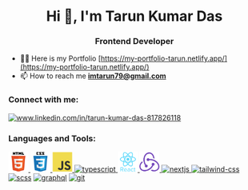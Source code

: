 # <div align="center">Hi 👋, I'm Tarun Kumar Das</div>
<h3 align="center">Frontend Developer</h3>

- 👨‍💻 Here is my Portfolio [https://my-portfolio-tarun.netlify.app/](https://my-portfolio-tarun.netlify.app/) 
- 📫 How to reach me **imtarun79@gmail.com**

<h3 align="left">Connect with me:</h3>
<p align="left">
<a href="https://www.linkedin.com/in/tarun-kumar-das-817826118/" target="blank"><img align="center" src="https://raw.githubusercontent.com/rahuldkjain/github-profile-readme-generator/master/src/images/icons/Social/linked-in-alt.svg" alt="www.linkedin.com/in/tarun-kumar-das-817826118" height="30" width="40" /></a>
</p>

<h3 align="left">Languages and Tools:</h3>
<p align="left"> 

<p align="left">
  <a href="https://www.w3schools.com/html/" target="_blank" rel="noreferrer"> <img src="https://raw.githubusercontent.com/devicons/devicon/master/icons/html5/html5-original-wordmark.svg" alt="html5" width="40" height="40"/> </a> 
  <a href="https://www.w3schools.com/css/" target="_blank" rel="noreferrer"> <img src="https://raw.githubusercontent.com/devicons/devicon/master/icons/css3/css3-original-wordmark.svg" alt="css3" width="40" height="40"/> </a>
  <a href="https://developer.mozilla.org/en-US/docs/Web/JavaScript" target="_blank" rel="noreferrer"> <img src="https://raw.githubusercontent.com/devicons/devicon/master/icons/javascript/javascript-original.svg" alt="javascript" width="40" height="40"/> </a>
  <a href="https://www.typescriptlang.org/" target="_blank" rel="noreferrer" ><img src="https://cdn.iconscout.com/icon/free/png-256/free-typescript-1174965.png?f=webp&w=256" alt="typescript" width="40" height="40 /><a/>
  <a href="https://reactjs.org/" target="_blank" rel="noreferrer"> <img src="https://raw.githubusercontent.com/devicons/devicon/master/icons/react/react-original-wordmark.svg" alt="react" width="40" height="40"/> </a>
  <a href="https://redux.js.org" target="_blank" rel="noreferrer"> <img src="https://raw.githubusercontent.com/devicons/devicon/master/icons/redux/redux-original.svg" alt="redux" width="40" height="40"/> </a>
  <a href="https://nextjs.org/" target="_blank" rel="noreferrer" > <img src="https://www.svgrepo.com/show/354113/nextjs-icon.svg" alt="nextjs" width="40" height="40" /> <a/>
    <a href="https://tailwindcss.com/" target="_blank" rel="noreferrer" ><img src="https://www.svgrepo.com/show/374118/tailwind.svg" alt="tailwind-css" width="40" height="40" /></a>
    <a href="https://sass-lang.com/" target="_blank" rel="noreferrer" ><img src="https://www.svgrepo.com/show/374068/scss.svg" alt="scss" width="40" height="40" /></a>
    <a href="https://graphql.org/" target="_blank" rel="noreferrer" ><img src="https://static1.s123-cdn-static-a.com/uploads/4430217/800_627958487663f.png" alt="graphql" width="40" height="40" /></a>
  <a href="https://git-scm.com/" target="_blank" rel="noreferrer"> <img src="https://www.vectorlogo.zone/logos/git-scm/git-scm-icon.svg" alt="git" width="40" height="40"/> </a>
</p>

<!--
**Tarun-Das-au8/Tarun-Das-au8** is a ✨ _special_ ✨ repository because its `README.md` (this file) appears on your GitHub profile.
-->

<!--
![Github stats](https://github-readme-stats.vercel.app/api?username=Tarun-Das-au8)
-->
